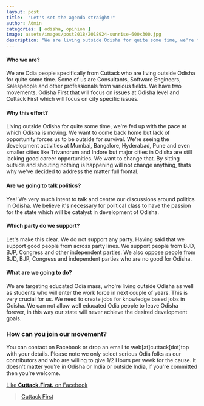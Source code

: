 ```yaml
---
layout: post
title:  "Let's set the agenda straight!"
author: Admin
categories: [ odisha, opinion ]
image: assets/images/post2018/2018924-sunrise-600x300.jpg
description: "We are living outside Odisha for quite some time, we're fed up with the pace at which Odisha is moving. We want to come back home but lack of opportunity forces us to be outside for survival. We want to change it."
---
```

#### Who we are?
We are Odia people specifically from Cuttack who are living outside Odisha for quite some time. Some of us are Consultants, Software Engineers, Salespeople and other professionals from various fields. We have two movements, Odisha First that will focus on issues at Odisha level and Cuttack First which will focus on city specific issues.

#### Why this effort?
Living outside Odisha for quite some time, we're fed up with the pace at which Odisha is moving. We want to come back home but lack of opportunity forces us to be outside for survival. We're seeing the development activities at Mumbai, Bangalore, Hyderabad, Pune and even smaller cities like Trivandrum and Indore but major cities in Odisha are still lacking good career opportunities. We want to change that. By sitting outside and shouting nothing is happening will not change anything, thats why we've decided to address the matter full frontal.

#### Are we going to talk politics?
Yes! We very much intent to talk and centre our discussions around politics in Odisha. We believe it's necessary for political class to have the passion for the state which will be catalyst in development of Odisha.

#### Which party do we support?
Let's make this clear. We do not support any party. Having said that we support good people from across party lines. We support people from BJD, BJP, Congress and other independent parties. We also oppose people from BJD, BJP, Congress and independent parties who are no good for Odisha.

#### What are we going to do?
We are targeting educated Odia mass, who're living outside Odisha as well as students who will enter the work force in next couple of years. This is very crucial for us. We need to create jobs for knowledge based jobs in Odisha. We can not allow well educated Odia people to leave Odisha forever, in this way our state will never achieve the desired development goals.

### How can you join our movement?
You can contact on Facebook or drop an email to web[at]cuttack[dot]top with your details. Please note we only select serious Odia folks as our contributors and who are willing to give 1/2 Hours per week for the cause. It doesn't matter you're in Odisha or India or outside India, if you're committed then you're welcome.



<a href="https://facebook.com/cuttackfirst">Like **Cuttack.First.** on Facebook</a>

<div class="fb-page" data-href="https://www.facebook.com/cuttackfirst" data-small-header="false" data-adapt-container-width="true" data-hide-cover="false" data-show-facepile="true"><blockquote cite="https://www.facebook.com/cuttackfirst" class="fb-xfbml-parse-ignore"><a href="https://www.facebook.com/cuttackfirst">Cuttack First</a></blockquote></div>



<div id="fb-root"></div>
<script>(function(d, s, id) {
  var js, fjs = d.getElementsByTagName(s)[0];
  if (d.getElementById(id)) return;
  js = d.createElement(s); js.id = id;
  js.src = 'https://connect.facebook.net/en_GB/sdk.js#xfbml=1&version=v3.1';
  fjs.parentNode.insertBefore(js, fjs);
}(document, 'script', 'facebook-jssdk'));</script>
